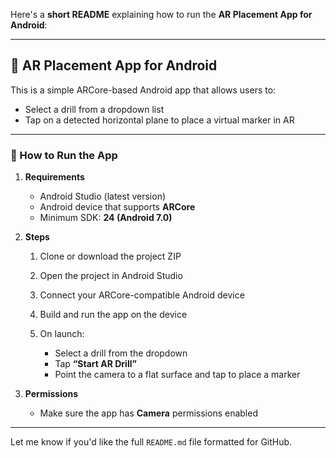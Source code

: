 Here's a **short README** explaining how to run the **AR Placement App for Android**:

---

## 📱 AR Placement App for Android

This is a simple ARCore-based Android app that allows users to:

* Select a drill from a dropdown list
* Tap on a detected horizontal plane to place a virtual marker in AR

---

### 🚀 How to Run the App

1. **Requirements**

   * Android Studio (latest version)
   * Android device that supports **ARCore**
   * Minimum SDK: **24 (Android 7.0)**

2. **Steps**

   1. Clone or download the project ZIP
   2. Open the project in Android Studio
   3. Connect your ARCore-compatible Android device
   4. Build and run the app on the device
   5. On launch:

      * Select a drill from the dropdown
      * Tap **“Start AR Drill”**
      * Point the camera to a flat surface and tap to place a marker

3. **Permissions**

   * Make sure the app has **Camera** permissions enabled

---

Let me know if you'd like the full `README.md` file formatted for GitHub.
